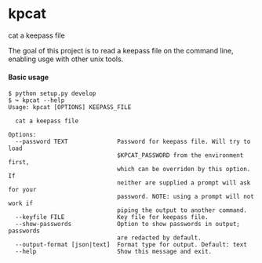 kpcat
=====

cat a keepass file

The goal of this project is to read a keepass file on the command line, enabling usge with other unix tools.


#### Basic usage
```
$ python setup.py develop
$ ↪ kpcat --help
Usage: kpcat [OPTIONS] KEEPASS_FILE

  cat a keepass file

Options:
  --password TEXT              Password for keepass file. Will try to load
                               $KPCAT_PASSWORD from the environment first,
                               which can be overriden by this option. If
                               neither are supplied a prompt will ask for your
                               password. NOTE: using a prompt will not work if
                               piping the output to another command.
  --keyfile FILE               Key file for keepass file.
  --show-passwords             Option to show passwords in output; passwords
                               are redacted by default.
  --output-format [json|text]  Format type for output. Default: text
  --help                       Show this message and exit.
```
